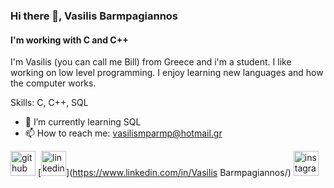### Hi there 👋, Vasilis Barmpagiannos
#### I'm working with C and C++
I'm Vasilis (you can call me Bill) from Greece and i'm a student. I like working on low level programming. I enjoy learning new languages and how the computer works.

Skills: C, C++, SQL

- 🌱 I’m currently learning SQL 
- 📫 How to reach me: vasilismparmp@hotmail.gr 


[<img src='https://cdn.jsdelivr.net/npm/simple-icons@3.0.1/icons/github.svg' alt='github' height='40'>](https://github.com/barmpagiannos)  [<img src='https://cdn.jsdelivr.net/npm/simple-icons@3.0.1/icons/linkedin.svg' alt='linkedin' height='40'>](https://www.linkedin.com/in/Vasilis Barmpagiannos/)  [<img src='https://cdn.jsdelivr.net/npm/simple-icons@3.0.1/icons/instagram.svg' alt='instagram' height='40'>](https://www.instagram.com/vasilis_mpgn/)  

